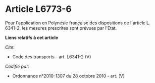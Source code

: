 # Article L6773-6

Pour l'application en Polynésie française des dispositions de l'article L. 6341-2, les mesures prescrites sont prévues par
l'Etat.

**Liens relatifs à cet article**

_Cite_:

  - Code des transports - art. L6341-2 (V)

_Codifié par_:

  - Ordonnance n°2010-1307 du 28 octobre 2010 - art. (V)
